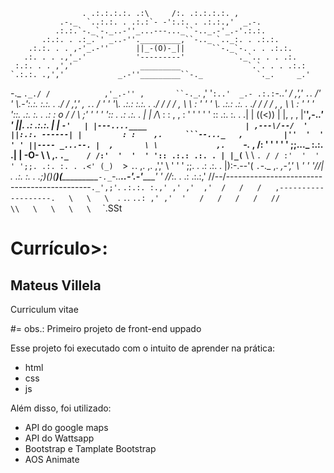                     . .:.:.:.:. .:\     /:. .:.:.:.:. ,
               .-._  `..:.:. . .:.:`- -':.:. . .:.:.,'  _.-.
              .:.:.`-._`-._..-''_...---..._``-.._.-'_.-'.:.:.
           .:.:. . .:_.`' _..-''._________,``-.._ `.._:. . .:.:.
        .:.:. . . ,-'_.-''      ||_-(O)-_||      ``-._`-. . . .:.:.
       .:. . . .,'_.'           '---------'           `._`.. . . .:.
     :.:. . . ,','               _________               `.`. . . .:.:
    `.:.:. .,','            _.-''_________``-._            `._.     _.'
  -._  `._./ /            ,'_.-'' ,       ``-._`.          ,' '`:..'  _.-
 .:.:`-.._' /           ,','                   `.`.       /'  '  \\.-':.:.
 :.:. . ./ /          ,','               ,       `.`.    / '  '  '\\. .:.:
:.:. . ./ /          / /    ,                      \ \  :  '  '  ' \\. .:.:
.:. . ./ /          / /            ,          ,     \ \ :  '  '  ' '::. .:.
:. . .: :    o     / /                               \ ;'  '  '  ' ':: . .:
.:. . | |   /_\   : :     ,                      ,    : '  '  '  ' ' :: .:.
:. . .| |  ((<))  | |,        ,         ,             |\'__',-._.' ' ||. .:
.:.:. | |   `-'   | |---....____                      | ,---\/--/  ' ||:.:.
------| |         : :    ,.     ```--..._   ,         |''  '  '  ' ' ||----
_...--. |  ,       \ \             ,.    `-._     ,  /: '  '  '  ' ' ;;..._
:.:. .| | -O-       \ \    ,.                `._    / /:'  '  '  ' ':: .:.:
.:. . | |_(`__       \ \                        `. / / :'  '  '  ' ';;. .:.
:. . .<' (_)  `>      `.`.          ,.    ,.     ,','   \  '  '  ' ;;. . .:
.:. . |):-.--'(         `.`-._  ,.           _,-','      \ '  '  '//| . .:.
:. . .;)()(__)(___________`-._`-.._______..-'_.-'_________\'  '  //_:. . .:
.:.:,' \/\/--\/--------------------------------------------`._',;'`. `.:.:.
:.,' ,' ,'  ,'  /   /   /   ,-------------------.   \   \   \  `. `.`. `..:
,' ,'  '   /   /   /   /   //                   \\   \   \   \   \  ` `.SSt

<h1>Currículo>: </h1> <h2>Mateus Villela</h2>

Curriculum vitae

#= obs.: Primeiro projeto de front-end uppado

Esse projeto foi executado com o intuito de aprender na prática:
- html
- css
- js

Além disso, foi utilizado:
- API do google maps
- API do Wattsapp
- Bootstrap e Tamplate Bootstrap
- AOS Animate
